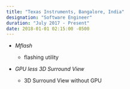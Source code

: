 ```yaml
---
title: "Texas Instruments, Bangalore, India"
designation: "Software Engineer"
duration: "July 2017 - Present"
date: 2018-01-01 02:15:00 -0500
---
```


- *Mflash*
	- flashing utility

- *GPU less 3D Surround View*
	- 3D Surround View without GPU